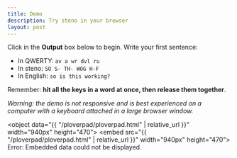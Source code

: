 ```yaml
---
title: Demo
description: Try steno in your browser
layout: post
---
```


Click in the **Output** box below to begin. Write your first sentence:

- In QWERTY: `av a wr dvl ru`
- In steno: `SO S- TH- WOG H-F`
- In English: `so is this working?`

Remember: **hit all the keys in a word at once, then release them together**.

*Warning: the demo is not responsive and is best experienced on a computer with a keyboard attached in a large browser window.*

<object data="{{ "/ploverpad/ploverpad.html" | relative_url }}" width="940px" height="470"> <embed src="{{ "/ploverpad/ploverpad.html" | relative_url }}" width="940px" height="470"> </embed> Error: Embedded data could not be displayed. </object>